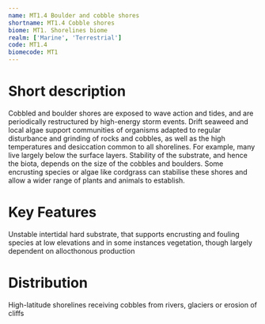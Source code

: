 ```yaml
---
name: MT1.4 Boulder and cobble shores
shortname: MT1.4 Cobble shores
biome: MT1. Shorelines biome
realm: ['Marine', 'Terrestrial']
code: MT1.4
biomecode: MT1
---
```

# Short description

Cobbled and boulder shores are exposed to wave action and tides, and are periodically restructured by high-energy storm events. Drift seaweed and local algae support communities of organisms adapted to regular disturbance and grinding of rocks and cobbles, as well as the high temperatures and desiccation common to all shorelines. For example, many live largely below the surface layers. Stability of the substrate, and hence the biota, depends on the size of the cobbles and boulders. Some encrusting species or algae like cordgrass can stabilise these shores and allow a wider range of plants and animals to establish.

# Key Features

Unstable intertidal hard substrate, that supports encrusting and fouling species at low elevations and in some instances vegetation, though largely dependent on allocthonous production

# Distribution

High-latitude shorelines receiving cobbles from rivers, glaciers or erosion of cliffs
